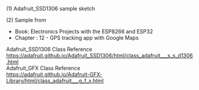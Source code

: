 (1) Adafruit_SSD1306 sample sketch

(2) Sample from
 * Book:        Electronics Projects with the ESP8266 and ESP32
 * Chapter :    12 - GPS tracking app with Google Maps

Adafruit_SSD1306 Class Reference </br>
https://adafruit.github.io/Adafruit_SSD1306/html/class_adafruit___s_s_d1306.html </br>
Adafruit_GFX Class Reference</br>
https://adafruit.github.io/Adafruit-GFX-Library/html/class_adafruit___g_f_x.html </br>


